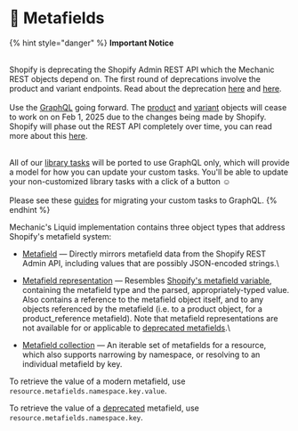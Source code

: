 # 🚫 Metafields

{% hint style="danger" %}
**Important Notice**

\
Shopify is deprecating the Shopify Admin REST API which the Mechanic REST objects depend on. The first round of deprecations involve the product and variant endpoints. Read about the deprecation  [here](https://shopify.dev/docs/apps/build/graphql/migrate/new-product-model#whats-changing) and [here](https://shopify.dev/docs/apps/build/graphql/migrate).\
\
Use the [GraphQL](../../../../../core/actions/shopify.md#graphql) going forward. The [product](../product.md) and [variant](../variant.md) objects will cease to work on on Feb 1, 2025 due to the changes being made by Shopify. Shopify will phase out the REST API completely over time, you can read more about this [here](https://shopify.dev/docs/apps/build/graphql/migrate).

\
All of our [library tasks](https://tasks.mechanic.dev/) will be ported to use GraphQL only, which will provide a model for how you can update your custom tasks. You'll be able to update your non-customized library tasks with a click of a button :relaxed:\
\
Please see these [guides](../../../../../resources/converting-tasks-from-shopify-rest-to-graphql/) for migrating your custom tasks to GraphQL.
{% endhint %}

Mechanic's Liquid implementation contains three object types that address Shopify's metafield system:

* [Metafield](metafield-object.md) — Directly mirrors metafield data from the Shopify REST Admin API, including values that are possibly JSON-encoded strings.\

* [Metafield representation](metafield-representation-object.md) — Resembles [Shopify's metafield variable](https://shopify.dev/api/liquid/objects/metafield), containing the metafield type and the parsed, appropriately-typed value. Also contains a reference to the metafield object itself, and to any objects referenced by the metafield (i.e. to a product object, for a product\_reference metafield). Note that metafield representations are not available for or applicable to [deprecated metafields](https://shopify.dev/api/liquid/objects/metafield#deprecated-metafields).\

* [Metafield collection](metafield-collection.md) — An iterable set of metafields for a resource, which also supports narrowing by namespace, or resolving to an individual metafield by key.

To retrieve the value of a modern metafield, use `resource.metafields.namespace.key.value`.

To retrieve the value of a [deprecated](https://shopify.dev/api/liquid/objects/metafield#deprecated-metafields) metafield, use `resource.metafields.namespace.key`.
